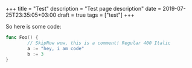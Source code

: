 +++
title = "Test"
description = "Test page description"
date = 2019-07-25T23:35:05+03:00
draft = true
tags = ["test"]
+++

So here is some code:

```go
func Foo() {
        // SkipNow wow, this is a comment! Regular 400 Italic
        a := "hey, i am code"
        b := 3
}
```
